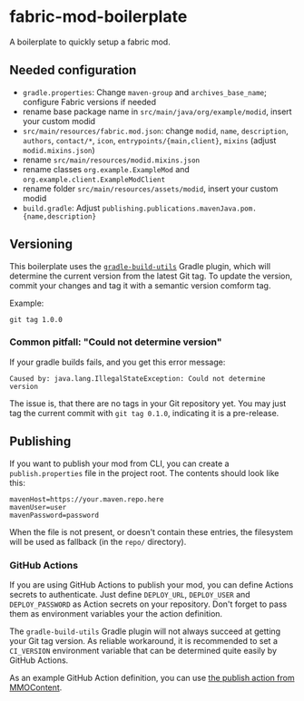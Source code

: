 # fabric-mod-boilerplate
A boilerplate to quickly setup a fabric mod.

## Needed configuration
- `gradle.properties`:
Change `maven-group` and `archives_base_name`; configure Fabric versions if needed
- rename base package name in `src/main/java/org/example/modid`, insert your custom modid
- `src/main/resources/fabric.mod.json`: change `modid`, `name`, `description`, `authors`, `contact/*`, `icon`, `entrypoints/{main,client}`, `mixins` (adjust `modid.mixins.json`)
- rename `src/main/resources/modid.mixins.json`
- rename classes `org.example.ExampleMod` and `org.example.client.ExampleModClient`
- rename folder `src/main/resources/assets/modid`, insert your custom modid
- `build.gradle`: Adjust `publishing.publications.mavenJava.pom.{name,description}`

## Versioning
This boilerplate uses the [`gradle-build-utils`](https://github.com/LCLPYT/GradleBuildUtils) Gradle plugin, which will determine the current version from the latest Git tag.
To update the version, commit your changes and tag it with a semantic version comform tag.

Example:
```
git tag 1.0.0
```

### Common pitfall: "Could not determine version"
If your gradle builds fails, and you get this error message:
```
Caused by: java.lang.IllegalStateException: Could not determine version
```
The issue is, that there are no tags in your Git repository yet.
You may just tag the current commit with `git tag 0.1.0`, indicating it is a pre-release.

## Publishing
If you want to publish your mod from CLI, you can create a `publish.properties` file in the project root.
The contents should look like this:
```properties
mavenHost=https://your.maven.repo.here
mavenUser=user
mavenPassword=password
```
When the file is not present, or doesn't contain these entries, the filesystem will be used as fallback (in the `repo/` directory).

### GitHub Actions
If you are using GitHub Actions to publish your mod, you can define Actions secrets to authenticate.
Just define `DEPLOY_URL`, `DEPLOY_USER` and `DEPLOY_PASSWORD` as Action secrets on your repository.
Don't forget to pass them as environment variables your the action definition.

The `gradle-build-utils` Gradle plugin will not always succeed at getting your Git tag version.
As reliable workaround, it is recommended to set a `CI_VERSION` environment variable that can be determined quite easily by GitHub Actions.

As an example GitHub Action definition, you can use [the publish action from MMOContent](https://github.com/LCLPYT/MMOContent/blob/c89ca987f2f451b524313c06401e8e4a2b5d6de5/.github/workflows/gradle-publish.yml).

